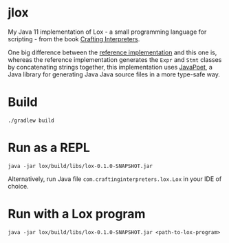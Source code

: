 # jlox

My Java 11 implementation of Lox - a small programming language for scripting - from the
book [Crafting Interpreters](https://www.craftinginterpreters.com/).

One big difference between the
[reference implementation](https://github.com/munificent/craftinginterpreters) and this
one is, whereas the reference implementation generates the `Expr` and `Stmt` classes
by concatenating strings together, this implementation uses
[JavaPoet](https://github.com/square/javapoet), a Java library for generating Java
Java source files in a more type-safe way.

# Build

`./gradlew build`

# Run as a REPL

`java -jar lox/build/libs/lox-0.1.0-SNAPSHOT.jar`

Alternatively, run Java file `com.craftinginterpreters.lox.Lox` in your IDE of choice.

# Run with a Lox program

`java -jar lox/build/libs/lox-0.1.0-SNAPSHOT.jar <path-to-lox-program>`
